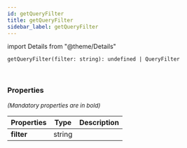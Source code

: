 ```yaml
---
id: getQueryFilter
title: getQueryFilter
sidebar_label: getQueryFilter
---
```


import Details from "@theme/Details"


```tsx
getQueryFilter(filter: string): undefined | QueryFilter
```
<br/>



### Properties

<font size="2"><i>(Mandatory properties are in bold)</i></font>

| Properties | Type | Description |
| --------- | ---- | ----------- |
| **filter** | string |  |


